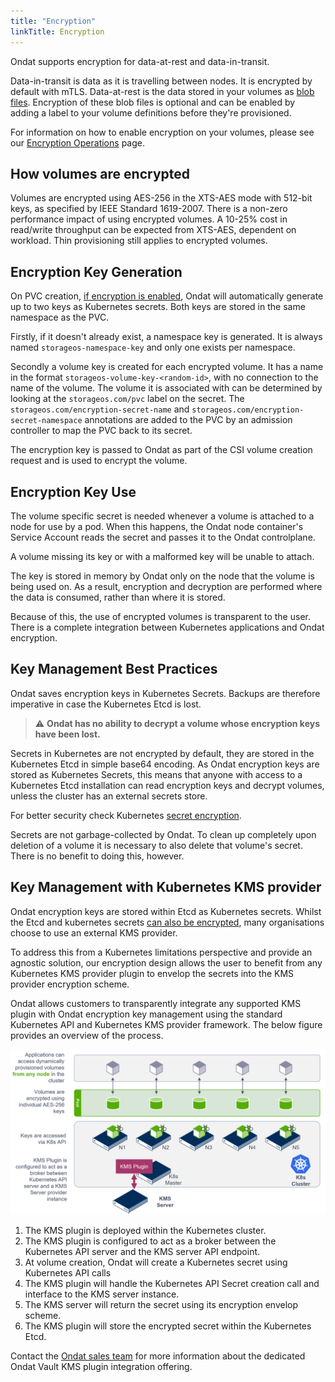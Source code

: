 ```yaml
---
title: "Encryption"
linkTitle: Encryption
---
```


Ondat supports encryption for data-at-rest and data-in-transit.

Data-in-transit is data as it is travelling between nodes. It is encrypted by
default with mTLS. Data-at-rest is the data stored in your volumes as [blob files](/docs/concepts/volumes). Encryption of these blob files
is optional and can be enabled by adding a label to your volume definitions
before they're provisioned.

For information on how to enable encryption on your volumes, please see our
[Encryption Operations](/docs/operations/encryption) page.

## How volumes are encrypted

Volumes are encrypted using AES-256 in the XTS-AES mode with 512-bit keys, as
specified by IEEE Standard 1619-2007. There is a non-zero performance impact of
using encrypted volumes. A 10-25% cost in read/write throughput can be
expected from XTS-AES, dependent on workload. Thin provisioning still applies
to encrypted volumes.

## Encryption Key Generation

On PVC creation, [if encryption is enabled](/docs/reference/labels#storageos-volume-labels), Ondat will
automatically generate up to two keys as Kubernetes secrets. Both keys are
stored in the same namespace as the PVC.

Firstly, if it doesn't already exist, a namespace key is generated. It is
always named `storageos-namespace-key` and only one exists per namespace.

Secondly a volume key is created for each encrypted volume. It has a name in
the format `storageos-volume-key-<random-id>`, with no connection to the name
of the volume. The volume it is associated with can be determined by looking at
the `storageos.com/pvc` label on the secret. The
`storageos.com/encryption-secret-name` and
`storageos.com/encryption-secret-namespace` annotations are added to the PVC by
an admission controller to map the PVC back to its secret.

The encryption key is passed to Ondat as part of the CSI volume creation
request and is used to encrypt the volume.

## Encryption Key Use

The volume specific secret is needed whenever a volume is attached to a node
for use by a pod. When this happens, the Ondat node container's Service
Account reads the secret and passes it to the Ondat controlplane.

A volume missing its key or with a malformed key will be unable to attach.

The key is stored in memory by Ondat only on the node that the volume is
being used on. As a result, encryption and decryption are performed where the
data is consumed, rather than where it is stored.

Because of this, the use of encrypted volumes is transparent to the user.
There is a complete integration between Kubernetes applications and
Ondat encryption.

## Key Management Best Practices

Ondat saves encryption keys in Kubernetes Secrets.
Backups are therefore imperative in case the Kubernetes Etcd is lost.
> ⚠️ **Ondat has no ability to decrypt a volume whose encryption keys have been
lost.**

Secrets in Kubernetes are not encrypted by default, they are stored in the
Kubernetes Etcd in simple base64 encoding. As Ondat encryption keys are
stored as Kubernetes Secrets, this means that anyone with access to a
Kubernetes Etcd installation can read encryption keys and decrypt volumes,
unless the cluster has an external secrets store.

For better security check Kubernetes [secret
encryption](https://kubernetes.io/docs/tasks/administer-cluster/encrypt-data/).

Secrets are not garbage-collected by Ondat. To clean up completely upon
deletion of a volume it is necessary to also delete that volume's secret. There
is no benefit to doing this, however.

## Key Management with Kubernetes KMS provider

Ondat encryption keys are stored within Etcd as Kubernetes secrets. Whilst
the Etcd and kubernetes secrets [can also be
encrypted](https://kubernetes.io/docs/tasks/administer-cluster/encrypt-data/),
many organisations choose to use an external KMS provider.

To address this from a Kubernetes limitations perspective and provide an
agnostic solution, our encryption design allows the user to benefit from any
Kubernetes KMS provider plugin to envelop the secrets into the KMS provider
encryption scheme.

Ondat allows customers to transparently integrate any supported KMS plugin
with Ondat encryption key management using the standard Kubernetes API and
Kubernetes KMS provider framework. The below figure provides an overview of the
process.

![KMS Key Management](/images/docs/gui-v2/kms-key-management.png)

1. The KMS plugin is deployed within the Kubernetes cluster.
2. The KMS plugin is configured to act as a broker between the Kubernetes API
   server and the KMS server API endpoint.
3. At volume creation, Ondat will create a Kubernetes secret using
   Kubernetes API calls
4. The KMS plugin will handle the Kubernetes API Secret creation call and
   interface to the KMS server instance.
5. The KMS server will return the secret using its encryption envelop scheme.
6. The KMS plugin will store the encrypted secret within the Kubernetes Etcd.

Contact the [Ondat sales team](mailto:sales@storageos.com) for more
information about the dedicated Ondat Vault KMS plugin integration
offering.
